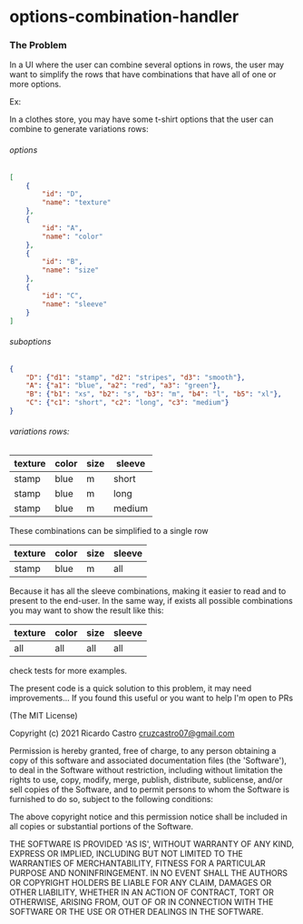 # options-combination-handler
### The Problem

In a UI where the user can combine several options in rows, the user may want to simplify the rows that have combinations that have all of one or more options.

Ex:

In a clothes store, you may have some t-shirt options that the user can combine to generate variations rows:

###### options
``` json
[
    {
        "id": "D",
        "name": "texture"
    },
    {
        "id": "A",
        "name": "color"
    },
    {
        "id": "B",
        "name": "size"
    },
    {
        "id": "C",
        "name": "sleeve"
    }
]
```

###### suboptions
```json
{
    "D": {"d1": "stamp", "d2": "stripes", "d3": "smooth"},
    "A": {"a1": "blue", "a2": "red", "a3": "green"},
    "B": {"b1": "xs", "b2": "s", "b3": "m", "b4": "l", "b5": "xl"},
    "C": {"c1": "short", "c2": "long", "c3": "medium"}
}
```
###### variations rows:

| texture | color | size | sleeve |
|---------|-------|------|--------|
| stamp   | blue  | m    | short  |
| stamp   | blue  | m    | long   |
| stamp   | blue  | m    | medium |

These combinations can be simplified to a single row

| texture | color | size | sleeve |
|---------|-------|------|--------|
| stamp   | blue  | m    | all    |

Because it has all the sleeve combinations, making it easier to read and to present to the end-user.
In the same way, if exists all possible combinations you may want to show the result like this:

| texture | color | size | sleeve |
|---------|-------|------|--------|
| all     | all   | all  | all    |

check tests for more examples.

The present code is a quick solution to this problem, it may need improvements... 
If you found this useful or you want to help I'm open to PRs

(The MIT License)

Copyright (c) 2021 Ricardo Castro <cruzcastro07@gmail.com>

Permission is hereby granted, free of charge, to any person obtaining a copy of this software and associated documentation files (the 'Software'), to deal in the Software without restriction, including without limitation the rights to use, copy, modify, merge, publish, distribute, sublicense, and/or sell copies of the Software, and to permit persons to whom the Software is furnished to do so, subject to the following conditions:

The above copyright notice and this permission notice shall be included in all copies or substantial portions of the Software.

THE SOFTWARE IS PROVIDED 'AS IS', WITHOUT WARRANTY OF ANY KIND, EXPRESS OR IMPLIED, INCLUDING BUT NOT LIMITED TO THE WARRANTIES OF MERCHANTABILITY, FITNESS FOR A PARTICULAR PURPOSE AND NONINFRINGEMENT. IN NO EVENT SHALL THE AUTHORS OR COPYRIGHT HOLDERS BE LIABLE FOR ANY CLAIM, DAMAGES OR OTHER LIABILITY, WHETHER IN AN ACTION OF CONTRACT, TORT OR OTHERWISE, ARISING FROM, OUT OF OR IN CONNECTION WITH THE SOFTWARE OR THE USE OR OTHER DEALINGS IN THE SOFTWARE.
